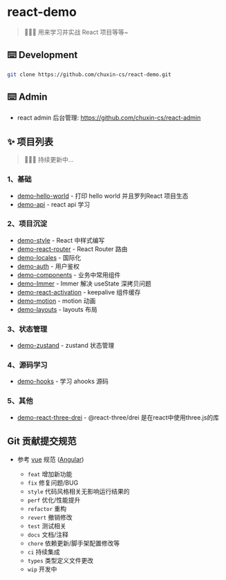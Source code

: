 # react-demo
> 🍉🍉🍉 用来学习并实战 React 项目等等~

## ⌨️ Development
```bash
git clone https://github.com/chuxin-cs/react-demo.git
```

## ⌨️ Admin
- react admin 后台管理: https://github.com/chuxin-cs/react-admin


## ✨ 项目列表
> 🍉🍉🍉 持续更新中...
### 1、基础
- [demo-hello-world](https://github.com/chuxin-cs/react-demo/tree/master/demo-hello-world) - 打印 hello world 并且罗列React 项目生态
- [demo-api](https://github.com/chuxin-cs/react-demo/tree/master/demo-api) - react api 学习
### 2、项目沉淀
- [demo-style](https://github.com/chuxin-cs/react-demo/tree/master/demo-style) - React 中样式编写
- [demo-react-router](https://github.com/chuxin-cs/react-demo/tree/master/demo-react-router) - React Router 路由
- [demo-locales](https://github.com/chuxin-cs/react-demo/tree/master/demo-locales) - 国际化
- [demo-auth](https://github.com/chuxin-cs/react-demo/tree/master/demo-auth) - 用户鉴权
- [demo-components](https://github.com/chuxin-cs/react-demo/tree/master/demo-components) - 业务中常用组件
- [demo-Immer](https://github.com/chuxin-cs/react-demo/tree/master/demo-Immer) - Immer 解决 useState 深拷贝问题
- [demo-react-activation](https://github.com/chuxin-cs/react-demo/tree/master/demo-react-activation) - keepalive 组件缓存
- [demo-motion](https://github.com/chuxin-cs/react-demo/tree/master/demo-motion) - motion 动画
- [demo-layouts](https://github.com/chuxin-cs/react-demo/tree/master/demo-layouts) - layouts 布局
### 3、状态管理
- [demo-zustand](https://github.com/chuxin-cs/react-demo/tree/master/demo-zustand) - zustand 状态管理
### 4、源码学习
- [demo-hooks](https://github.com/chuxin-cs/react-demo/tree/master/demo-hooks) - 学习 ahooks 源码
### 5、其他
- [demo-react-three-drei](https://github.com/chuxin-cs/react-demo/tree/master/demo-react-three-drei) - @react-three/drei 是在react中使用three.js的库


## Git 贡献提交规范

- 参考 [vue](https://github.com/vuejs/vue/blob/dev/.github/COMMIT_CONVENTION.md) 规范 ([Angular](https://github.com/conventional-changelog/conventional-changelog/tree/master/packages/conventional-changelog-angular))

  - `feat` 增加新功能
  - `fix` 修复问题/BUG
  - `style` 代码风格相关无影响运行结果的
  - `perf` 优化/性能提升
  - `refactor` 重构
  - `revert` 撤销修改
  - `test` 测试相关
  - `docs` 文档/注释
  - `chore` 依赖更新/脚手架配置修改等
  - `ci` 持续集成
  - `types` 类型定义文件更改
  - `wip` 开发中